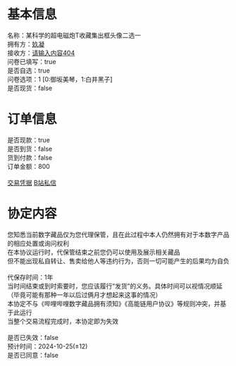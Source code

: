 # 基本信息

名称：某科学的超电磁炮T收藏集出框头像二选一<br>
拥有方：[奺凝](https://space.bilibili.com/2931523)<br>
接收方：[请输入内容404](https://space.bilibili.com/524486358)<br>
问卷已填写：true<br>
是否自选：true<br>
问卷选项：1 \[0:御坂美琴，1:白井黑子\]<br>
是否现货：false<br>

# 订单信息

是否现款：true<br>
是否到货：false<br>
货到付款：false<br>
订单金额：800<br>
<br>
[交易凭据](https://qg46.github.io/i0/20231015/QQ%E5%9B%BE%E7%89%8720231015222935.jpg)
[B站私信](https://qg46.github.io/i0/20231015/Screenshot_20231015_234200_tv.danmaku.bili.jpg)
<br>


# 协定内容

您知悉当前数字藏品仅为您代理保管，且在此过程中本人仍然拥有对于本数字产品的相应处置或询问权利<br>
在本协议运行时，代保管结束之前您仍可以使用及展示相关藏品<br>
但不能出现私自转让、售卖给他人等违约行为，否则一切可能产生的后果均为自负<br>
<br>
代保存时间：1年<br>
当时间结束或到时索要时，您应该履行“发货”的义务。具体时间可以视情况顺延（毕竟可能有那种一年以后过俩月才想起来这事的情况）<br>
本协定不与《哔哩哔哩数字藏品拥有须知》《高能链用户协议》等规则冲突，并基于此运行<br>
当整个交易流程完成时，本协定即为失效<br>
<br>
是否已失效：false<br>
预计时间：2024-10-25(±12)<br>
是否已同意：false<br>
